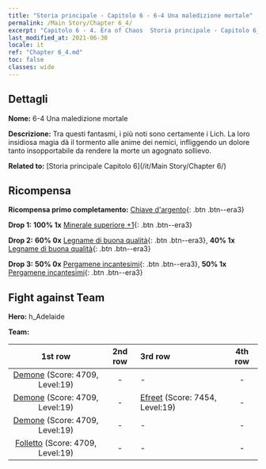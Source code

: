 ```yaml
---
title: "Storia principale - Capitolo 6 - 6-4 Una maledizione mortale"
permalink: /Main Story/Chapter 6_4/
excerpt: "Capitolo 6 - 4. Era of Chaos  Storia principale - Capitolo 6_4. 6-4 Una maledizione mortale"
last_modified_at: 2021-06-30
locale: it
ref: "Chapter 6_4.md"
toc: false
classes: wide
---
```


## Dettagli

 **Nome:** 6-4 Una maledizione mortale

 **Descrizione:** Tra questi fantasmi, i più noti sono certamente i Lich. La loro insidiosa magia dà il tormento alle anime dei nemici, infliggendo un dolore tanto insopportabile da rendere la morte un agognato sollievo.

 **Related to:** [Storia principale Capitolo 6](/it/Main Story/Chapter 6/)

## Ricompensa

 **Ricompensa primo completamento:** [Chiave d'argento](/ItemsIT/con_693/){: .btn .btn--era3}

 **Drop 1:** **100% 1x** [Minerale superiore +1](/ItemsIT/mat_19/){: .btn .btn--era3}

 **Drop 2:** **60% 0x** [Legname di buona qualità](/ItemsIT/mat_13/){: .btn .btn--era3}, **40% 1x** [Legname di buona qualità](/ItemsIT/mat_13/){: .btn .btn--era3}

 **Drop 3:** **50% 0x** [Pergamene incantesimi](/ItemsIT/con_694/){: .btn .btn--era3}, **50% 1x** [Pergamene incantesimi](/ItemsIT/con_694/){: .btn .btn--era3}


## Fight against Team
 **Hero:** h_Adelaide

 **Team:**


  | 1st row | 2nd row | 3rd row | 4th row |
  |:----:|:----:|:----|:----:|
  | [Demone](/it/units/Demon/) (Score: 4709, Level:19)  | - | - | - |
  | [Demone](/it/units/Demon/) (Score: 4709, Level:19)  | - | [Efreet](/it/units/Efreeti/) (Score: 7454, Level:19)  | - |
  | [Demone](/it/units/Demon/) (Score: 4709, Level:19)  | - | - | - |
  | [Folletto](/it/units/Imp/) (Score: 4709, Level:19)  | - | - | - |


